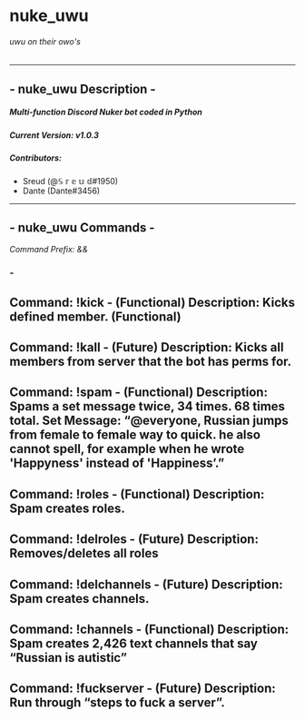 # nuke_uwu
###### *uwu on their owo's*

----------------------

## - nuke_uwu Description -
##### Multi-function Discord Nuker bot coded in Python
##### Current Version: v1.0.3
##### Contributors: 
 - Sreud (@𝕊 𝕣 𝕖 𝕦 𝕕#1950)
 - Dante (Dante#3456)

----------------------

## - nuke_uwu Commands -
*Command Prefix: &&*

### - 

Command: !kick - (Functional)
Description: Kicks defined member. (Functional)
-
Command: !kall - (Future)
Description:  Kicks all members from server that the bot has perms for.
-
Command: !spam - (Functional)
Description:  Spams a set message twice, 34 times. 68 times total.
Set Message: “@everyone, Russian jumps from female to female way to quick. he also cannot spell, for example when he wrote 'Happyness' instead of 'Happiness’.”
-
Command: !roles - (Functional)
Description: Spam creates roles. 
-
Command: !delroles - (Future)
Description: Removes/deletes all roles
-
Command: !delchannels - (Future)
Description: Spam creates channels. 
-
Command: !channels - (Functional)
Description: Spam creates 2,426 text channels that say “Russian is autistic”
-
Command: !fuckserver - (Future)
Description: Run through “steps to fuck a server”.
-
